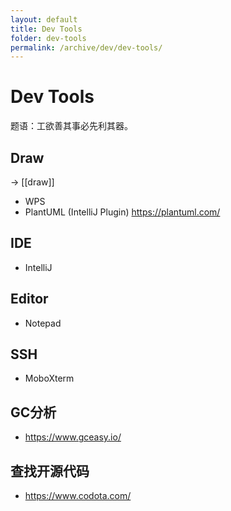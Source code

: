 ```yaml
---
layout: default
title: Dev Tools
folder: dev-tools
permalink: /archive/dev/dev-tools/
---
```


# Dev Tools

题语：工欲善其事必先利其器。

## Draw
-> [[draw]]

- WPS
- PlantUML (IntelliJ Plugin) <https://plantuml.com/>

## IDE

- IntelliJ

## Editor

- Notepad

## SSH

- MoboXterm

## GC分析

- <https://www.gceasy.io/>

## 查找开源代码

- <https://www.codota.com/>
